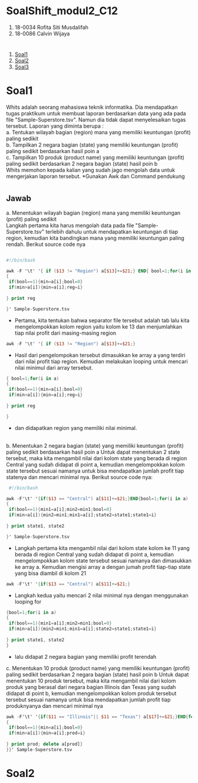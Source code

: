 # SoalShift_modul2_C12
1. 18-0034 Rofita Siti Musdalifah
2. 18-0086 Calvin Wijaya
#
1. [Soal1](#soal1)
2. [Soal2](#soal2)
3. [Soal3](#soal3)
#

# Soal1
Whits adalah seorang mahasiswa teknik informatika. Dia mendapatkan tugas praktikum untuk membuat laporan berdasarkan data yang ada pada file "​Sample-Superstore.tsv​". Namun dia tidak dapat menyelesaikan tugas tersebut. Laporan yang diminta berupa :<br>
a. Tentukan wilayah bagian (region) mana yang memiliki keuntungan (profit) paling sedikit<br>
b. Tampilkan 2 negara bagian (state) yang memiliki keuntungan (profit) paling sedikit berdasarkan hasil poin a <br>
c. Tampilkan 10 produk (product name) yang memiliki keuntungan (profit) paling sedikit berdasarkan 2 negara bagian (state) hasil poin b<br> Whits memohon kepada kalian yang sudah jago mengolah data untuk mengerjakan laporan tersebut.  *Gunakan Awk dan Command pendukung
#
## Jawab
a. Menentukan wilayah bagian (region) mana yang memiliki keuntungan (profit) paling sedikit<br>
   Langkah pertama kita harus mengolah data pada file "Sample-Superstore.tsv" terlebih dahulu untuk mendapatkan keuntungan di tiap region, kemudian kita bandingkan mana yang memiliki keuntungan paling rendah. Berikut source code nya
   
```awk

#!/bin/bash

awk -F '\t' '{ if ($13 != "Region") a[$13]+=$21;} END{ bool=1;for(i in a)
{
 if(bool==1){min=a[i];bool=0}
 if(min>a[i]){min=a[i];reg=i}
 
} print reg

}' Sample-Superstore.tsv


```
+ Pertama, kita tentukan bahwa separator file tersebut adalah tab lalu kita mengelompokkan kolom region yaitu kolom ke 13 dan menjumlahkan tiap nilai profit dari masing-masing region
```awk
awk -F '\t' '{ if ($13 != "Region") a[$13]+=$21;}
```
+ Hasil dari pengelompokan tersebut dimasukkan ke array a yang terdiri dari nilai profit tiap region. Kemudian melakukan looping untuk mencari nilai minimul dari array tersebut.
```awk
{ bool=1;for(i in a)
{
 if(bool==1){min=a[i];bool=0}
 if(min>a[i]){min=a[i];reg=i}
 
} print reg

}
```
+ dan didapatkan region yang memiliki nilai minimal.
<br>
b. Menentukan 2 negara bagian (state) yang memiliki keuntungan (profit) paling sedikit berdasarkan hasil poin a
    Untuk dapat menentukan 2 state tersebut, maka kita mengambil nilai dari kolom state yang berada di region Central yang sudah didapat di point a, kemudian mengelompokkan kolom state tersebut sesuai namanya untuk bisa mendapatkan jumlah profit tiap statenya dan mencari minimal nya. Berikut source code nya: 

```awk
 #!/bin/bash

awk -F'\t' '{if($13 == "Central") a[$11]+=$21;}END{bool=1;for(i in a)
{
 if(bool==1){min1=a[i];min2=min1;bool=0}
 if(min>a[i]){min2=min1;min1=a[i];state2=state1;state1=i}
 
} print state1, state2

}' Sample-Superstore.tsv
```
+ Langkah pertama kita mengambil nilai dari kolom state kolom ke 11 yang berada di region Central yang sudah didapat di point a, kemudian mengelompokkan kolom state tersebut sesuai namanya dan dimasukkan ke array a. Kemudian mengisi array a dengan jumah profit tiap-tiap state yang bisa diambil di kolom 21
```awk
awk -F'\t' '{if($13 == "Central") a[$11]+=$21;}
```
+ Langkah kedua yaitu mencari 2 nilai minimal nya dengan menggunakan looping for
```awk
{bool=1;for(i in a)
{
 if(bool==1){min1=a[i];min2=min1;bool=0}
 if(min>a[i]){min2=min1;min1=a[i];state2=state1;state1=i}
 
} print state1, state2
}
```
+ lalu didapat 2 negara bagian yang memiliki profit terendah

c. Menentukan 10 produk (product name) yang memiliki keuntungan (profit) paling sedikit berdasarkan 2 negara bagian (state) hasil poin b
   Untuk dapat menentukan 10 produk tersebut, maka kita mengambil nilai dari kolom produk yang berasal dari negara bagian Illinois dan Texas yang sudah didapat di point b, kemudian mengelompokkan kolom produk tersebut tersebut sesuai namanya untuk bisa mendapatkan jumlah profit tiap produknyanya dan mencari minimal nya

```awk
awk -F'\t' '{if($11 == "Illinois"|| $11 == "Texas") a[$17]+=$21;}END{for(x=0;x<10;x++) {{bool=1;for(i in a)
{
 if(bool==1){min=a[i];bool=0}
 if(min>a[i]){min=a[i];prod=i}
 
} print prod; delete a[prod]}
}}' Sample-Superstore.tsv
```

# Soal2
